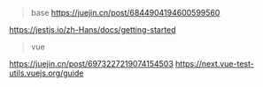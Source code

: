 > base
<https://juejin.cn/post/6844904194600599560>

<https://jestjs.io/zh-Hans/docs/getting-started>

> vue

<https://juejin.cn/post/6973227219074154503>
<https://next.vue-test-utils.vuejs.org/guide>
